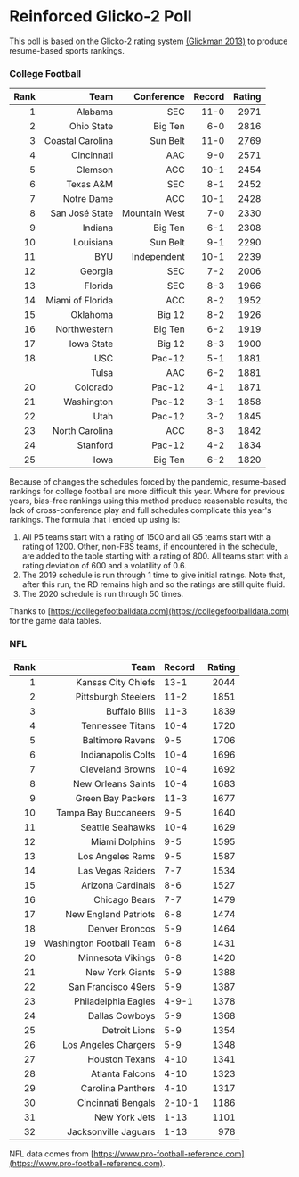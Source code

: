 # Reinforced Glicko-2 Poll

This poll is based on the Glicko-2 rating system [\(Glickman 2013\)](http://glicko.net/glicko/glicko2.pdf) to produce resume-based sports rankings.

### College Football
| Rank	| Team					| Conference	| Record	| Rating	|
| ---:	| ---:					| ---:			| ---:		| ---:		|
| 1		| Alabama				| SEC			| 11-0		| 2971		|
| 2		| Ohio State			| Big Ten		| 6-0		| 2816		|
| 3		| Coastal Carolina		| Sun Belt		| 11-0		| 2769		|
| 4		| Cincinnati			| AAC			| 9-0		| 2571		|
| 5		| Clemson				| ACC			| 10-1		| 2454		|
| 6		| Texas A&amp;M			| SEC			| 8-1		| 2452		|
| 7		| Notre Dame			| ACC			| 10-1		| 2428		|
| 8		| San Jos&eacute; State | Mountain West | 7-0		| 2330		|
| 9		| Indiana				| Big Ten		| 6-1		| 2308		|
| 10	| Louisiana				| Sun Belt		| 9-1		| 2290		|
| 11	| BYU					| Independent	| 10-1		| 2239		|
| 12	| Georgia				| SEC			| 7-2		| 2006		|
| 13	| Florida				| SEC			| 8-3		| 1966		|
| 14	| Miami of Florida		| ACC			| 8-2		| 1952		|
| 15	| Oklahoma				| Big 12		| 8-2		| 1926		|
| 16	| Northwestern			| Big Ten		| 6-2		| 1919		|
| 17	| Iowa State			| Big 12		| 8-3		| 1900		|
| 18	| USC					| Pac-12		| 5-1		| 1881		|
|		| Tulsa					| AAC			| 6-2		| 1881		|
| 20	| Colorado				| Pac-12		| 4-1		| 1871		|
| 21	| Washington			| Pac-12		| 3-1		| 1858		|
| 22	| Utah					| Pac-12		| 3-2		| 1845		|
| 23	| North Carolina		| ACC			| 8-3		| 1842		|
| 24	| Stanford				| Pac-12		| 4-2		| 1834		|
| 25	| Iowa					| Big Ten		| 6-2		| 1820		|

Because of changes the schedules forced by the pandemic, resume-based rankings for college football are more difficult this year. Where for previous years, bias-free rankings using this method produce reasonable results, the lack of cross-conference play and full schedules complicate this year's rankings. The formula that I ended up using is:

1. All P5 teams start with a rating of 1500 and all G5 teams start with a rating of 1200. Other, non-FBS teams, if encountered in the schedule, are added to the table starting with a rating of 800. All teams start with a rating deviation of 600 and a volatility of 0.6.
2. The 2019 schedule is run through 1 time to give initial ratings. Note that, after this run, the RD remains high and so the ratings are still quite fluid.
3. The 2020 schedule is run through 50 times.

Thanks to [https://collegefootballdata.com](https://collegefootballdata.com) for the game data tables.

### NFL
| Rank  | Team                       | Record   | Rating |
| ---:  | ---:                       | :---		| ---:   |
| 1     | Kansas City Chiefs         | 13-1     | 2044   |
| 2     | Pittsburgh Steelers        | 11-2     | 1851   |
| 3     | Buffalo Bills              | 11-3     | 1839   |
| 4     | Tennessee Titans           | 10-4     | 1720   |
| 5     | Baltimore Ravens           | 9-5      | 1706   |
| 6     | Indianapolis Colts         | 10-4     | 1696   |
| 7     | Cleveland Browns           | 10-4     | 1692   |
| 8     | New Orleans Saints         | 10-4     | 1683   |
| 9     | Green Bay Packers          | 11-3     | 1677   |
| 10    | Tampa Bay Buccaneers       | 9-5      | 1640   |
| 11    | Seattle Seahawks           | 10-4     | 1629   |
| 12    | Miami Dolphins             | 9-5      | 1595   |
| 13    | Los Angeles Rams           | 9-5      | 1587   |
| 14    | Las Vegas Raiders          | 7-7      | 1534   |
| 15    | Arizona Cardinals          | 8-6      | 1527   |
| 16    | Chicago Bears              | 7-7      | 1479   |
| 17    | New England Patriots       | 6-8      | 1474   |
| 18    | Denver Broncos             | 5-9      | 1464   |
| 19    | Washington Football Team   | 6-8      | 1431   |
| 20    | Minnesota Vikings          | 6-8      | 1420   |
| 21    | New York Giants            | 5-9      | 1388   |
| 22    | San Francisco 49ers        | 5-9      | 1387   |
| 23    | Philadelphia Eagles        | 4-9-1    | 1378   |
| 24    | Dallas Cowboys             | 5-9      | 1368   |
| 25    | Detroit Lions              | 5-9      | 1354   |
| 26    | Los Angeles Chargers       | 5-9      | 1348   |
| 27    | Houston Texans             | 4-10     | 1341   |
| 28    | Atlanta Falcons            | 4-10     | 1323   |
| 29    | Carolina Panthers          | 4-10     | 1317   |
| 30    | Cincinnati Bengals         | 2-10-1   | 1186   |
| 31    | New York Jets              | 1-13     | 1101   |
| 32    | Jacksonville Jaguars       | 1-13     | 978    |

NFL data comes from [https://www.pro-football-reference.com](https://www.pro-football-reference.com).
